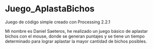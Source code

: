 # Juego_AplastaBichos
Juego de código simple creado con Processing 2.2.1

Mi nombre es Daniel Saeteros, he realizado un juego básico de aplastar bichos con el mouse, donde se generan puntajes y se tiene un tiempo determinado
para lograr aplastar la mayor cantidad de bichos posibles.

